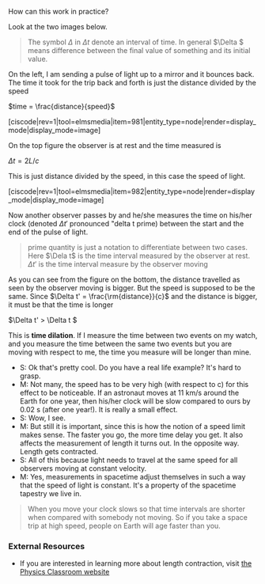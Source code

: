 How can this work in practice?  
  
Look at the two images below.

> The symbol $\Delta$ in $\Delta t$ denote an interval of time. In general $\Delta $ means difference between the final value of something and its initial value.

On the left, I am sending a pulse of light up to a mirror and it bounces back. The time it took for the trip back and forth is just the distance divided by the speed

$time = \frac{distance}{speed}$

[ciscode|rev=1|tool=elmsmedia|item=981|entity_type=node|render=display_mode|display_mode=image]

On the top figure the observer is at rest and the time measured is

$\Delta t = 2L/c$

This is just distance divided by the speed, in this case the speed of light.

[ciscode|rev=1|tool=elmsmedia|item=982|entity_type=node|render=display_mode|display_mode=image]

Now another observer passes by and he/she measures the time on his/her clock (denoted $\Delta t'$ pronounced "delta t prime) between the start and the end of the pulse of light.

> prime quantity is just a notation to differentiate between two cases. Here $\Dela t$ is the time interval measured by the observer at rest.  $\Delta t'$ is the time interval measure by the observer moving

  As you can see from the figure on the bottom, the distance travelled as seen by the observer moving is bigger. But the speed is supposed to be the same. Since $\Delta t' = \frac{\rm{distance}}{c}$ and the distance is bigger, it must be that the time is longer

$\Delta t' > \Delta t $

This is **time dilation**. If I measure the time between two events on my watch, and you measure the time between the same two events but you are moving with respect to me, the time you measure will be longer than mine.

- S: Ok that's pretty cool. Do you have a real life example? It's hard to grasp.
- M: Not many, the speed has to be very high (with respect to c) for this effect to be noticeable. If an astronaut moves at 11 km/s around the Earth for one year, then his/her clock will be slow compared to ours by 0.02 s (after one year!). It is really a small effect.
- S: Wow, I see.
- M: But still it is important, since this is how the notion of a speed limit makes sense. The faster you go, the more time delay you get. It also affects the measurement of length it turns out. In the opposite way. Length gets contracted.
- S: All of this because light needs to travel at the same speed for all observers moving at constant velocity.
- M: Yes, measurements in spacetime adjust themselves in such a way that the speed of light is constant. It's a property of the spacetime tapestry we live in. 

> When you move your clock slows so that time intervals are shorter when compared with somebody not moving. So if you take a space trip at high speed, people on Earth will age faster than you.

### External Resources

- If you are interested in learning more about length contraction, visit <a href="http://www.physicsclassroom.com/mmedia/specrel/lc.cfm" target="_blank">the Physics Classroom website</a>
